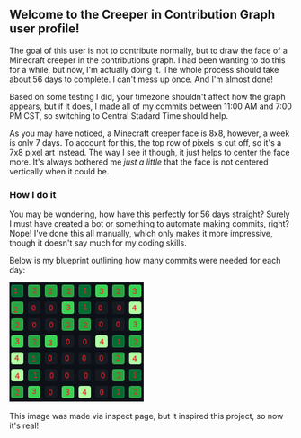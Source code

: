  ## Welcome to the Creeper in Contribution Graph user profile!

The goal of this user is not to contribute normally, but to draw the face of a Minecraft creeper in the contributions graph.
I had been wanting to do this for a while, but now, I'm actually doing it. The whole process should take about 56 days to complete. I can't mess up once. And I'm almost done!

Based on some testing I did, your timezone shouldn't affect how the graph appears, but if it does, I made all of my commits between 11:00 AM and 7:00 PM CST, so switching to Central Stadard Time should help.

As you may have noticed, a Minecraft creeper face is 8x8, however, a week is only 7 days. To account for this, the top row of pixels is cut off, so it's a 7x8 pixel art instead.
The way I see it though, it just helps to center the face more. It's always bothered me *just a little* that the face is not centered vertically when it could be.

### How I do it

You may be wondering, how have this perfectly for 56 days straight? Surely I must have created a bot or something to automate making commits, right? Nope! I've done this all manually, which only makes it more impressive, though it doesn't say much for my coding skills.

Below is my blueprint outlining how many commits were needed for each day:

![CreeperContributionGraph.png](CreeperContributionGraph.png)

This image was made via inspect page, but it inspired this project, so now it's real!
